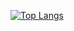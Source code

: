[![Top Langs](https://github-readme-stats.jakub686.app/api/top-langs/?username=anuraghazra)](https://github.com/anuraghazra/github-readme-stats)
